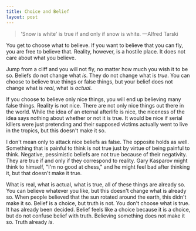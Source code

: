 ```yaml
---
title: Choice and Belief
layout: post
---
```


> 'Snow is white' is true if and only if snow is white.
<span id="quote-attribute">—Alfred Tarski</span>

You get to choose what to believe. If you want to believe that you can fly, you
are free to believe that. Reality, however, is a hostile place. It does not care
about what you believe. 

Jump from a cliff and you will not fly, no matter how much you wish it to be
so. Beliefs do not change what *is*. They do not change what is *true*. You can
choose to believe true things or false things, but your belief does not change
what is *real*, what is *actual*.

If you choose to believe only nice things, you will end up believing many false
things. Reality is not nice. There are not only nice things out there in the
world. While the idea of an eternal afterlife is nice, the niceness of the
idea says nothing about whether or not it is true. It would be nice if serial killers were
just pretending and their supposed victims actually went to live in the tropics,
but this doesn't make it so.

I don't mean only to attack nice beliefs as false. The opposite holds as
well. Something that is painful to think is not true just by virtue of being
painful to think. Negative, pessimistic beliefs are not true because of their
negativity. They are true if and only if they correspond to reality. Gary
Kasparov might think to himself, "I'm no good at chess," and he might feel bad
after thinking it, but that doesn't make it true.

What is real, what is actual, what is true, all of these things are already
so. You can believe whatever you like, but this doesn't change what is already
so. When people believed that the sun rotated around the earth, this didn't make
it so. Belief is a choice, but truth is not. You don't choose what is true. It
has already been decided. Belief feels like a choice because it is a choice, but
do not confuse belief with truth. Believing something does not make it so. Truth
already *is*.
